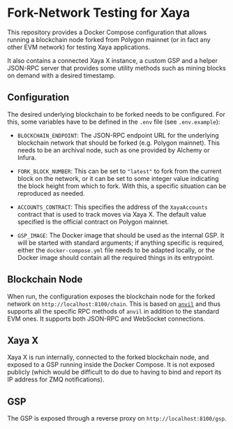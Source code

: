 # Fork-Network Testing for Xaya

This repository provides a Docker Compose configuration that allows
running a blockchain node forked from Polygon mainnet (or in fact any
other EVM network) for testing Xaya applications.

It also contains a connected Xaya X instance, a custom GSP and a helper JSON-RPC
server that provides some utility methods such as mining blocks on demand with
a desired timestamp.

## Configuration

The desired underlying blockchain to be forked needs to be configured.  For
this, some variables have to be defined in the `.env` file (see `.env.example`):

- `BLOCKCHAIN_ENDPOINT`:  The JSON-RPC endpoint URL for the underlying
  blockchain network that should be forked (e.g. Polygon mainnet).  This needs
  to be an archival node, such as one provided by Alchemy or Infura.

- `FORK_BLOCK_NUMBER`:  This can be set to `"latest"` to fork from the current
  block on the network, or it can be set to some integer value indicating the
  block height from which to fork.  With this, a specific situation can
  be reproduced as needed.

- `ACCOUNTS_CONTRACT`:  This specifies the address of the `XayaAccounts`
  contract that is used to track moves via Xaya X.  The default value specified
  is the official contract on Polygon mainnet.

- `GSP_IMAGE`:  The Docker image that should be used as the internal GSP.
  It will be started with standard arguments; if anything specific is required,
  either the `docker-compose.yml` file needs to be adapted locally, or the
  Docker image should contain all the required things in its entrypoint.

## Blockchain Node

When run, the configuration exposes the blockchain node for the forked network
on `http://localhost:8100/chain`.  This is based on
[`anvil`](https://book.getfoundry.sh/reference/anvil/) and thus supports
all the specific RPC methods of `anvil` in addition to the standard EVM ones.
It supports both JSON-RPC and WebSocket connections.

## Xaya X

Xaya X is run internally, connected to the forked blockchain node, and exposed
to a GSP running inside the Docker Compose.  It is not exposed publicly
(which would be difficult to do due to having to bind and report its
IP address for ZMQ notifications).

## GSP

The GSP is exposed through a reverse proxy on `http://localhost:8100/gsp`.
